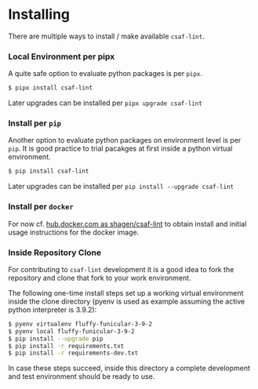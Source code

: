# Installing

There are multiple ways to install / make available `csaf-lint`.

### Local Environment per pipx

A quite safe option to evaluate python packages is per `pipx`.

```bash
$ pipx install csaf-lint
```

Later upgrades can be installed per `pipx upgrade csaf-lint`


### Install per `pip`

Another option to evaluate python packages on environment level is per `pip`.
It is good practice to trial pacakges at first inside a python virtual environment.

```bash
$ pip install csaf-lint
```

Later upgrades can be installed per `pip install --upgrade csaf-lint`

### Install per `docker`

For now cf. [hub.docker.com as shagen/csaf-lint](https://hub.docker.com/r/shagen/csaf-lint)
to obtain install and initial usage instructions for the docker image.

### Inside Repository Clone

For contributing to `csaf-lint` development it is a good idea to fork
the repository and clone that fork to your work environment.

The following one-time install steps set up a working virtual environment
inside the clone directory (pyenv is used as example assuming the active python
interpreter is 3.9.2):
```bash
$ pyenv virtualenv fluffy-funicular-3-9-2
$ pyenv local fluffy-funicular-3-9-2
$ pip install --upgrade pip
$ pip install -r requirements.txt
$ pip install -r requirements-dev.txt
```

In case these steps succeed, inside this directory a complete development and
test environment should be ready to use.
